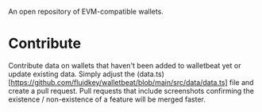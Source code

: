 An open repository of EVM-compatible wallets.

# Contribute

Contribute data on wallets that haven't been added to walletbeat yet or update existing data. Simply adjust the (data.ts)[https://github.com/fluidkey/walletbeat/blob/main/src/data/data.ts] file and create a pull request. Pull requests that include screenshots confirming the existence / non-existence of a feature will be merged faster.